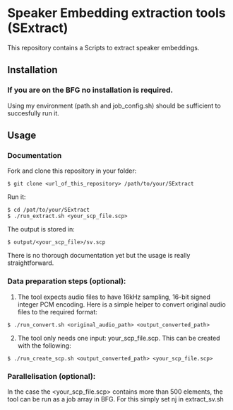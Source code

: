 # Speaker Embedding extraction tools (SExtract)
This repository contains a Scripts to extract speaker embeddings.

## Installation
### If you are on the BFG no installation is required.
Using my environment (path.sh and job_config.sh) should be sufficient to succesfully run it.

## Usage

### Documentation

Fork and clone this repository in your folder:
```shell
$ git clone <url_of_this_repository> /path/to/your/SExtract
```
Run it:
```shell
$ cd /pat/to/your/SExtract
$ ./run_extract.sh <your_scp_file.scp>
```

The output is stored in:
```shell
$ output/<your_scp_file>/sv.scp
```

There is no thorough documentation yet but the usage is really straightforward.

### Data preparation steps (optional):

1. The tool expects audio files to have 16kHz sampling, 16-bit signed integer PCM encoding. Here is a simple helper to convert original audio files to the required format:
```shell
$ ./run_convert.sh <original_audio_path> <output_converted_path>
```
2. The tool only needs one input: your_scp_file.scp. This can be created with the following:
```shell
$ ./run_create_scp.sh <output_converted_path> <your_scp_file.scp>
```

### Parallelisation (optional):
In the case the <your_scp_file.scp> contains more than 500 elements, the tool can be run as a job array in BFG. For this simply set nj in extract_sv.sh
